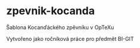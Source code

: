 # zpevnik-kocanda
Šablona Kocanďáckého zpěvníku v OpTeXu

Vytvořeno jako ročníková práce pro předmět BI-GIT
